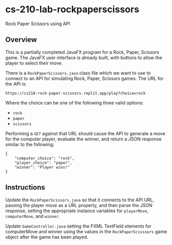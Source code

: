 # cs-210-lab-rockpaperscissors
Rock Paper Scissors using API

## Overview

This is a partially completed JavaFX program for a Rock, Paper, Scissors game.  The JavaFX user interface is already built, with buttons to allow the player to select their move.

There is a `RockPaperScissors.java` class file which we want to use to connect to an API for simulating Rock, Paper, Scissors games.  The URL for the API is:

```
https://cs210-rock-paper-scissors.replit.app/play?choice=rock
```

Where the choice can be one of the following three valid options:
* `rock`
* `paper`
* `scissors`

Performing a `GET` against that URL should cause the API to generate a move for the computer player, evaluate the winner, and return a JSON response similar to the following:

```
{
    "computer_choice": "rock",
    "player_choice": "paper",
    "winner": "Player wins!"
}
```

## Instructions

Update the `RockPaperScissors.java` so that it connects to the API URL, passing the player move as a URL property, and then parse the JSON response, setting the appropriate instance variables for `playerMove`, `computerMove`, and `winner`.

Update `GameController.java` setting the FXML TextField elements for computerMove and winner using the values in the `RockPaperScisssors` game object after the game has been played.
